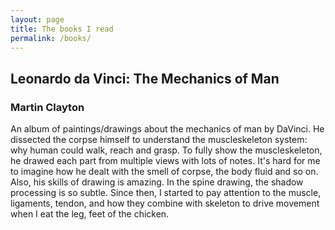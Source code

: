 ```yaml
---
layout: page
title: The books I read
permalink: /books/
---
```

## Leonardo da Vinci: The Mechanics of Man
### Martin Clayton
An album of paintings/drawings about the mechanics of man by DaVinci. He dissected the corpse himself to understand the muscleskeleton system: why human could walk, reach and grasp. To fully show the muscleskeleton, he drawed each part from multiple views with lots of notes. It's hard for me to imagine how he dealt with the smell of corpse, the body fluid and so on. Also, his skills of drawing is amazing. In the spine drawing, the shadow processing is so subtle. Since then, I started to pay attention to the muscle, ligaments, tendon, and how they combine with skeleton to drive movement when I eat the leg, feet of the chicken. 

